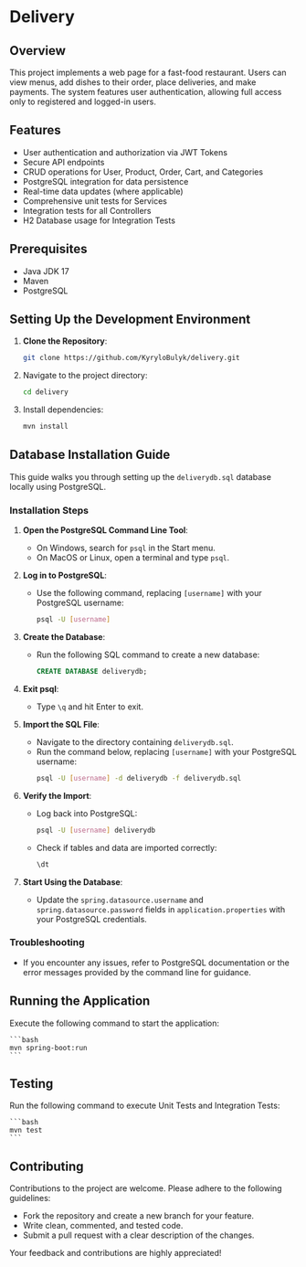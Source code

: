 # Delivery

## Overview
This project implements a web page for a fast-food restaurant. Users can view menus, add dishes to their order, place deliveries, and make payments. The system features user authentication, allowing full access only to registered and logged-in users.

## Features
- User authentication and authorization via JWT Tokens
- Secure API endpoints
- CRUD operations for User, Product, Order, Cart, and Categories
- PostgreSQL integration for data persistence
- Real-time data updates (where applicable)
- Comprehensive unit tests for Services
- Integration tests for all Controllers
- H2 Database usage for Integration Tests

## Prerequisites
- Java JDK 17
- Maven
- PostgreSQL

## Setting Up the Development Environment
1. **Clone the Repository**:
    ```bash
   git clone https://github.com/KyryloBulyk/delivery.git
    ```

2. Navigate to the project directory:
    ```bash
    cd delivery
    ```

3. Install dependencies:
    ```bash
    mvn install
    ```


## Database Installation Guide

This guide walks you through setting up the `deliverydb.sql` database locally using PostgreSQL.

### Installation Steps

1. **Open the PostgreSQL Command Line Tool**:
   - On Windows, search for `psql` in the Start menu.
   - On MacOS or Linux, open a terminal and type `psql`.

2. **Log in to PostgreSQL**:
   - Use the following command, replacing `[username]` with your PostgreSQL username:
     ```bash
     psql -U [username]
     ```

3. **Create the Database**:
   - Run the following SQL command to create a new database:
     ```sql
     CREATE DATABASE deliverydb;
     ```

4. **Exit psql**:
   - Type `\q` and hit Enter to exit.

5. **Import the SQL File**:
   - Navigate to the directory containing `deliverydb.sql`.
   - Run the command below, replacing `[username]` with your PostgreSQL username:
     ```bash
     psql -U [username] -d deliverydb -f deliverydb.sql
     ```

6. **Verify the Import**:
   - Log back into PostgreSQL:
     ```bash
     psql -U [username] deliverydb
     ```
   - Check if tables and data are imported correctly:
     ```sql
     \dt
     ```

7. **Start Using the Database**:
   - Update the `spring.datasource.username` and `spring.datasource.password` fields in `application.properties` with your PostgreSQL credentials.

### Troubleshooting

- If you encounter any issues, refer to PostgreSQL documentation or the error messages provided by the command line for guidance.



## Running the Application
Execute the following command to start the application:

    ```bash
    mvn spring-boot:run
    ```


## Testing
Run the following command to execute Unit Tests and Integration Tests:

    ```bash
    mvn test
    ```

## Contributing
Contributions to the project are welcome. Please adhere to the following guidelines:
- Fork the repository and create a new branch for your feature.
- Write clean, commented, and tested code.
- Submit a pull request with a clear description of the changes.

Your feedback and contributions are highly appreciated!